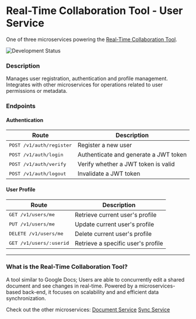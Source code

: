 # Real-Time Collaboration Tool - User Service
One of three microservices powering the [Real-Time Collaboration Tool](#what-is-the-real-time-collaboration-tool).

![Development Status](https://img.shields.io/badge/status-in%20development-yellow)

### Description
Manages user registration, authentication and profile management.
Integrates with other microservices for operations related to user permissions or metadata.

### Endpoints
#### Authentication
| Route | Description                                          
|-------|-------------
| <kbd>POST /v1/auth/register</kbd> | Register a new user
| <kbd>POST /v1/auth/login</kbd> | Authenticate and generate a JWT token
| <kbd>POST /v1/auth/verify</kbd> | Verify whether a JWT token is valid
| <kbd>POST /v1/auth/logout</kbd> |  Invalidate a JWT token

#### User Profile
| Route | Description                                          
|-------|-------------
| <kbd>GET /v1/users/me</kbd> | Retrieve current user's profile
| <kbd>PUT /v1/users/me</kbd> | Update current user's profile
| <kbd>DELETE /v1/users/me</kbd> | Delete current user's profile
| <kbd>GET /v1/users/:userid</kbd> | Retrieve a specific user's profile

---

### What is the Real-Time Collaboration Tool?
A tool similar to Google Docs; Users are able to concurrently edit a shared document and see changes in real-time. Powered by a microservices-based back-end, it focuses on scalability and and efficient data synchronization.

Check out the other microservices:
[Document Service](https://github.com/draff1800/real-time-collaboration-tool-document-service)
[Sync Service](https://github.com/draff1800/real-time-collaboration-tool-sync-service)

